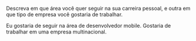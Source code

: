 <p>Descreva em que área você quer seguir na sua carreira pessoal, e outra em que tipo de empresa você gostaria de trabalhar.</p>
<p>Eu gostaria de seguir na área de desenvolvedor mobile. Gostaria de trabalhar em uma empresa multinacional.</p>
